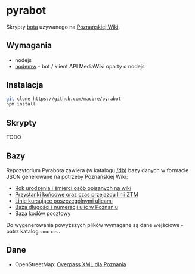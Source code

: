 pyrabot
=======

Skrypty [bota](http://poznan.wikia.com/wiki/Użytkownik:Pyrabot) używanego na [Poznańskiej Wiki](http://poznan.wikia.com).

## Wymagania

* nodejs
* [nodemw](https://github.com/macbre/nodemw) - bot / klient API MediaWiki oparty o nodejs

## Instalacja

```bash
git clone https://github.com/macbre/pyrabot
npm install
```

## Skrypty

TODO

## Bazy

Repozytorium Pyrabota zawiera (w katalogu [/db](https://github.com/macbre/pyrabot/tree/master/db)) bazy danych w formacie JSON generowane na potrzeby Poznańskiej Wiki:

* [Rok urodzenia i śmierci osób opisanych na wiki](https://raw.github.com/macbre/pyrabot/master/db/osoby.json)
* [Przystanki końcowe oraz czas przejazdu linii ZTM](https://raw.github.com/macbre/pyrabot/master/db/ztm-linie.json)
* [Linie kursujące poszczególnymi ulicami](https://raw.github.com/macbre/pyrabot/master/db/ztm-ulice.json)
* [Baza długości i numeracji ulic w Poznaniu](https://raw.github.com/macbre/pyrabot/master/db/ulice.json)
* [Baza kodów pocztowy](https://raw.github.com/macbre/pyrabot/master/db/ulice_kody_pocztowe.json)

Do wygenerowania powyższych plików wymagane są dane wejściowe - patrz katalog ``sources``.

## Dane

* OpenStreetMap: [Overpass XML dla Poznania](http://overpass-api.de/api/map?bbox=16.4452,52.2181,17.3584,52.5818)
